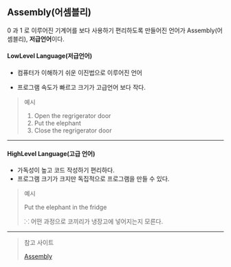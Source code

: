 ## Assembly(어셈블리)

0 과 1 로 이루어진 기계어를 보다 사용하기 편리하도록 만들어진 언어가 Assembly(어셈블리), **저급언어**이다.



#### LowLevel Language(저급언어)

- 컴퓨터가 이해하기 쉬운 이진법으로 이루어진 언어

- 프로그램 속도가 빠르고 크기가 고급언어 보다 작다.

  

> 예시
>
> 1. Open the regrigerator door
> 2. Put the elephant
> 3. Close the regrigerator door



---

#### HighLevel Language(고급 언어)

- 가독성이 높고 코드 작성하기 편리하다.
- 프로그램 크기가 크지만 독집적으로 프로그램을 만들 수 있다.



> 예시
>
> Put the elephant in the fridge
>
> ⁙ 어떤 과정으로 코끼리가 냉장고에 넣어지는지 모른다.

----







> 참고 사이트
>
> [Assembly](https://youtu.be/yf7yFJHTif8)